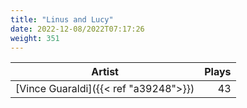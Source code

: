 ```yaml
---
title: "Linus and Lucy"
date: 2022-12-08/2022T07:17:26
weight: 351
---
```




 Artist | Plays 
----- | -----:
[Vince Guaraldi]({{< ref "a39248">}}) | 43
